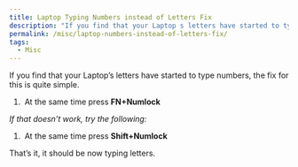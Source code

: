 ```yaml
---
title: Laptop Typing Numbers instead of Letters Fix
description: "If you find that your Laptop s letters have started to type numbers, the fix for this is quite simple."
permalink: /misc/laptop-numbers-instead-of-letters-fix/
tags:
  - Misc
---
```

If you find that your Laptop&#8217;s letters have started to type numbers, the fix for this is quite simple.

  1.  At the same time press **FN+Numlock**

_If that doesn&#8217;t work, try the following:_

  1.  At the same time press **Shift+Numlock**

That&#8217;s it, it should be now typing letters.
